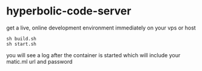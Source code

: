 # hyperbolic-code-server

get a live, online development environment immediately on your vps or host

```
sh build.sh
sh start.sh
```

you will see a log after the container is started which will include your matic.ml url and password
